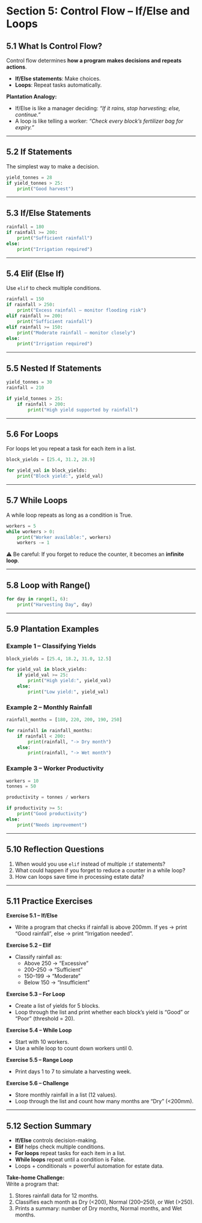 # Section 5: Control Flow – If/Else and Loops

## 5.1 What Is Control Flow?
Control flow determines **how a program makes decisions and repeats actions**.  
- **If/Else statements**: Make choices.  
- **Loops**: Repeat tasks automatically.  

**Plantation Analogy:**  
- If/Else is like a manager deciding: *“If it rains, stop harvesting; else, continue.”*  
- A loop is like telling a worker: *“Check every block’s fertilizer bag for expiry.”*  

---

## 5.2 If Statements
The simplest way to make a decision.

```python
yield_tonnes = 28
if yield_tonnes > 25:
    print("Good harvest")
```

---

## 5.3 If/Else Statements
```python
rainfall = 180
if rainfall >= 200:
    print("Sufficient rainfall")
else:
    print("Irrigation required")
```

---

## 5.4 Elif (Else If)
Use `elif` to check multiple conditions.

```python
rainfall = 150
if rainfall > 250:
    print("Excess rainfall – monitor flooding risk")
elif rainfall >= 200:
    print("Sufficient rainfall")
elif rainfall >= 150:
    print("Moderate rainfall – monitor closely")
else:
    print("Irrigation required")
```

---

## 5.5 Nested If Statements
```python
yield_tonnes = 30
rainfall = 210

if yield_tonnes > 25:
    if rainfall > 200:
        print("High yield supported by rainfall")
```

---

## 5.6 For Loops
For loops let you repeat a task for each item in a list.

```python
block_yields = [25.4, 31.2, 28.9]

for yield_val in block_yields:
    print("Block yield:", yield_val)
```

---

## 5.7 While Loops
A while loop repeats as long as a condition is True.

```python
workers = 5
while workers > 0:
    print("Worker available:", workers)
    workers -= 1
```

⚠️ Be careful: If you forget to reduce the counter, it becomes an **infinite loop**.  

---

## 5.8 Loop with Range()
```python
for day in range(1, 6):
    print("Harvesting Day", day)
```

---

## 5.9 Plantation Examples

### Example 1 – Classifying Yields
```python
block_yields = [25.4, 18.2, 31.0, 12.5]

for yield_val in block_yields:
    if yield_val >= 25:
        print("High yield:", yield_val)
    else:
        print("Low yield:", yield_val)
```

### Example 2 – Monthly Rainfall
```python
rainfall_months = [180, 220, 200, 190, 250]

for rainfall in rainfall_months:
    if rainfall < 200:
        print(rainfall, "-> Dry month")
    else:
        print(rainfall, "-> Wet month")
```

### Example 3 – Worker Productivity
```python
workers = 10
tonnes = 50

productivity = tonnes / workers

if productivity >= 5:
    print("Good productivity")
else:
    print("Needs improvement")
```

---

## 5.10 Reflection Questions
1. When would you use `elif` instead of multiple `if` statements?  
2. What could happen if you forget to reduce a counter in a while loop?  
3. How can loops save time in processing estate data?  

---

## 5.11 Practice Exercises

**Exercise 5.1 – If/Else**  
- Write a program that checks if rainfall is above 200mm. If yes → print “Good rainfall”, else → print “Irrigation needed”.  

**Exercise 5.2 – Elif**  
- Classify rainfall as:  
  - Above 250 → “Excessive”  
  - 200–250 → “Sufficient”  
  - 150–199 → “Moderate”  
  - Below 150 → “Insufficient”  

**Exercise 5.3 – For Loop**  
- Create a list of yields for 5 blocks.  
- Loop through the list and print whether each block’s yield is “Good” or “Poor” (threshold = 20).  

**Exercise 5.4 – While Loop**  
- Start with 10 workers.  
- Use a while loop to count down workers until 0.  

**Exercise 5.5 – Range Loop**  
- Print days 1 to 7 to simulate a harvesting week.  

**Exercise 5.6 – Challenge**  
- Store monthly rainfall in a list (12 values).  
- Loop through the list and count how many months are “Dry” (<200mm).  

---

## 5.12 Section Summary
- **If/Else** controls decision-making.  
- **Elif** helps check multiple conditions.  
- **For loops** repeat tasks for each item in a list.  
- **While loops** repeat until a condition is False.  
- Loops + conditionals = powerful automation for estate data.  

**Take-home Challenge:**  
Write a program that:  
1. Stores rainfall data for 12 months.  
2. Classifies each month as Dry (<200), Normal (200–250), or Wet (>250).  
3. Prints a summary: number of Dry months, Normal months, and Wet months.  
